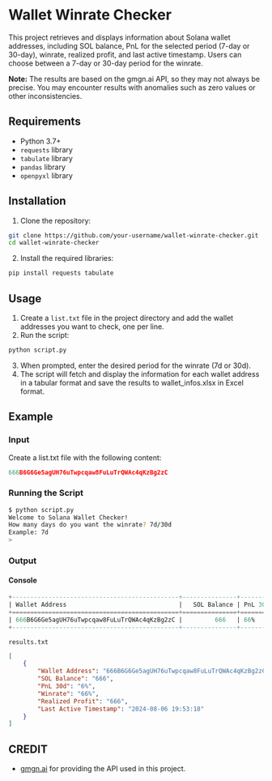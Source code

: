 # Wallet Winrate Checker

This project retrieves and displays information about Solana wallet addresses, including SOL balance, PnL for the selected period (7-day or 30-day), winrate, realized profit, and last active timestamp. Users can choose between a 7-day or 30-day period for the winrate.

**Note:** The results are based on the gmgn.ai API, so they may not always be precise. You may encounter results with anomalies such as zero values or other inconsistencies.

## Requirements

- Python 3.7+
- `requests` library
- `tabulate` library
- `pandas` library
- `openpyxl` library

## Installation

1. Clone the repository:
```sh
git clone https://github.com/your-username/wallet-winrate-checker.git
cd wallet-winrate-checker
```
2. Install the required libraries:
```sh
pip install requests tabulate
```

## Usage

1. Create a `list.txt` file in the project directory and add the wallet addresses you want to check, one per line.
2. Run the script:
```sh
python script.py
```
3. When prompted, enter the desired period for the winrate (7d or 30d).
4. The script will fetch and display the information for each wallet address in a tabular format and save the results to wallet_infos.xlsx in Excel format.

## Example
### Input
Create a list.txt file with the following content:
```python
666B6G6Ge5agUH76uTwpcqaw8FuLuTrQWAc4qKzBg2zC
```

### Running the Script
```sh
$ python script.py
Welcome to Solana Wallet Checker!
How many days do you want the winrate? 7d/30d
Example: 7d
> 
```

### Output
#### Console
```sql
+----------------------------------------------+---------------+-----------+-----------+-------------------+-------------------------+
| Wallet Address                               |   SOL Balance | PnL 30d   | Winrate   | Realized Profit   | Last Active Timestamp   |
+==============================================+===============+===========+===========+===================+=========================+
| 666B6G6Ge5agUH76uTwpcqaw8FuLuTrQWAc4qKzBg2zC |         666   | 66%       | 66%       | 666$              | 2024-08-06 19:53:18     |
+----------------------------------------------+---------------+-----------+-----------+-------------------+-------------------------+
```
`results.txt`
```json
[
    {
        "Wallet Address": "666B6G6Ge5agUH76uTwpcqaw8FuLuTrQWAc4qKzBg2zC",
        "SOL Balance": "666",
        "PnL 30d": "6%",
        "Winrate": "66%",
        "Realized Profit": "666",
        "Last Active Timestamp": "2024-08-06 19:53:18"
    }
]
```

## CREDIT
- [gmgn.ai](https://gmgn.ai/) for providing the API used in this project.
